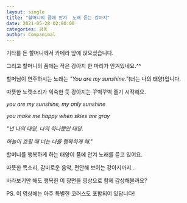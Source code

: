```yaml
---
layout: single
title: "할머니의 품에 안겨  노래 듣는 강아지"
date: 2021-05-28 02:00:00
categories: 감동
author: Companimal
---
```


기타를 든 할머니께서 카메라 앞에 앉으셨습니다.

그리고 할머니의 품에는 작은 강아지 한 마리가 안겨있네요.^^

할머님이 연주하시는 노래는 _"You are my sunshine."_(너는 나의 태양)입니다.

따뜻한 노랫소리가 익숙한 듯 강아지는 꾸벅꾸벅 졸기 시작해요.

_you are my sunshine, my only sunshine_

_you make me happy when skies are gray_

_"넌 나의 태양, 나의 하나뿐인 태양._

_하늘이 흐릴 때 너는 나를 행복하게 해."_

할머니를 행복하게 하는 태양이 품에 안겨 노래를 듣고 있어요.

따뜻한 목소리, 감미로운 음악, 편안해 보이는 강아지까지...

바라보기만 해도 행복한 이 장면을 영상으로 함께 감상해볼까요?

PS. 이 영상에는 아주 특별한 코러스도 포함되어 있답니다!
